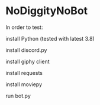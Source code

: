 # NoDiggityNoBot

In order to test:

install Python (tested with latest 3.8)

install discord.py

install giphy client

install requests

install moviepy

run bot.py
